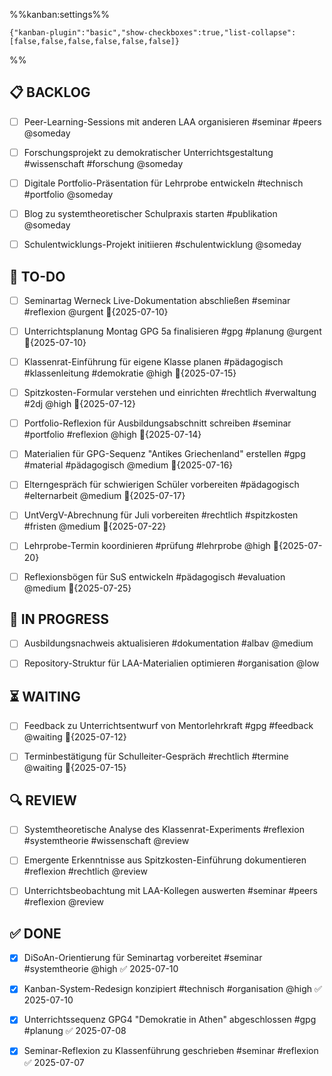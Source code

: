 
%%kanban:settings%%
```
{"kanban-plugin":"basic","show-checkboxes":true,"list-collapse":[false,false,false,false,false,false]}
```
%%

## 📋 BACKLOG

- [ ] Peer-Learning-Sessions mit anderen LAA organisieren #seminar #peers @someday
- [ ] Forschungsprojekt zu demokratischer Unterrichtsgestaltung #wissenschaft #forschung @someday  
- [ ] Digitale Portfolio-Präsentation für Lehrprobe entwickeln #technisch #portfolio @someday
- [ ] Blog zu systemtheoretischer Schulpraxis starten #publikation @someday
- [ ] Schulentwicklungs-Projekt initiieren #schulentwicklung @someday


## 🎯 TO-DO

- [ ] Seminartag Werneck Live-Dokumentation abschließen #seminar #reflexion @urgent 📅{2025-07-10}
- [ ] Unterrichtsplanung Montag GPG 5a finalisieren #gpg #planung @urgent 📅{2025-07-10}
- [ ] Klassenrat-Einführung für eigene Klasse planen #pädagogisch #klassenleitung #demokratie @high 📅{2025-07-15}
- [ ] Spitzkosten-Formular verstehen und einrichten #rechtlich #verwaltung #2dj @high 📅{2025-07-12}
- [ ] Portfolio-Reflexion für Ausbildungsabschnitt schreiben #seminar #portfolio #reflexion @high 📅{2025-07-14}
- [ ] Materialien für GPG-Sequenz "Antikes Griechenland" erstellen #gpg #material #pädagogisch @medium 📅{2025-07-16}
- [ ] Elterngespräch für schwierigen Schüler vorbereiten #pädagogisch #elternarbeit @medium 📅{2025-07-17}
- [ ] UntVergV-Abrechnung für Juli vorbereiten #rechtlich #spitzkosten #fristen @medium 📅{2025-07-22}
- [ ] Lehrprobe-Termin koordinieren #prüfung #lehrprobe @high 📅{2025-07-20}
- [ ] Reflexionsbögen für SuS entwickeln #pädagogisch #evaluation @medium 📅{2025-07-25}


## 🚧 IN PROGRESS

- [ ] Ausbildungsnachweis aktualisieren #dokumentation #albav @medium
- [ ] Repository-Struktur für LAA-Materialien optimieren #organisation @low


## ⏳ WAITING

- [ ] Feedback zu Unterrichtsentwurf von Mentorlehrkraft #gpg #feedback @waiting 📅{2025-07-12}
- [ ] Terminbestätigung für Schulleiter-Gespräch #rechtlich #termine @waiting 📅{2025-07-15}


## 🔍 REVIEW

- [ ] Systemtheoretische Analyse des Klassenrat-Experiments #reflexion #systemtheorie #wissenschaft @review
- [ ] Emergente Erkenntnisse aus Spitzkosten-Einführung dokumentieren #reflexion #rechtlich @review
- [ ] Unterrichtsbeobachtung mit LAA-Kollegen auswerten #seminar #peers #reflexion @review


## ✅ DONE

- [x] DiSoAn-Orientierung für Seminartag vorbereitet #seminar #systemtheorie @high ✅ 2025-07-10
- [x] Kanban-System-Redesign konzipiert #technisch #organisation @high ✅ 2025-07-10
- [x] Unterrichtssequenz GPG4 "Demokratie in Athen" abgeschlossen #gpg #planung ✅ 2025-07-08
- [x] Seminar-Reflexion zu Klassenführung geschrieben #seminar #reflexion ✅ 2025-07-07

